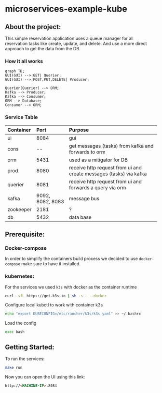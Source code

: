# microservices-example-kube

## About the project:  

This simple reservation application uses a queue manager for all reservation tasks like create, update, and delete.
And use a more direct approach to get the data from the DB.

### How it all works

```mermaid
graph TD;
GUI(GUI) -->|GET| Querier;
GUI(GUI) -->|POST,PUT,DELETE| Producer;

Querier(Querier) --> ORM;
Kafka --> Producer;
Kafka --> Consumer;
ORM --> Database;
Consumer --> ORM;

```

### Service Table
| Container | Port | Purpose  |
| :---      | :-   | :- |
| ui        | 8084 | gui |
| cons      | --   | get messages (tasks) from kafka and forwards to orm |
| orm       | 5431 | used as a mitigator for DB |
| prod      | 8080 | receive http request from ui and create messages (tasks) via kafka |
| querier   | 8081 | receive http request from ui and forwards a query via orm |
| kafka     | 9092, 8082, 8083 | message bus |
| zookeeper | 2181 | ? |
| db        | 5432 | data base |


## Prerequisite:

### Docker-compose 

In order to simplify the containers build process we decided to use `docker-compose` make sure to have it installed.  

### kubernetes:

For the services we used `k3s` with docker as the container runtime

``` bash
curl -sfL https://get.k3s.io | sh -s - --docker
```

Configure local kubctl to work with container k3s  

``` bash  
echo "export KUBECONFIG=/etc/rancher/k3s/k3s.yaml" >> ~/.bashrc
```

Load the config
``` bash  
exec bash
```

## Getting Started:

To run the services:  

```bash
make run
```

Now you can open the UI using this link:  

```html
http://<MACHINE-IP>:8084
```
